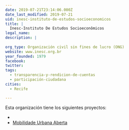 ```yaml
---
date: 2019-07-21T23:14:06.000Z
date_last_modified: 2019-07-21
uid: inesc-instituto-de-estudos-socioeconomicos
title: |
  Inesc-Instituto De Estudos Socioeconômicos
legal_name: 
description: |
  
org_type: Organización civil sin fines de lucro (ONG)
website: www.inesc.org.br
year_founded: 1979
facebook: 
twitter: 
tags:
  - transparencia-y-rendicion-de-cuentas
  - participación-ciudadana
cities: 
  - Recife

---
```


Esta organización tiene los siguientes proyectos:

- [](/proyectos/mobilidade-urbana-aberta)
- [Mobilidade Urbana Aberta](/proyectos/mobilidade-urbana-aberta)
